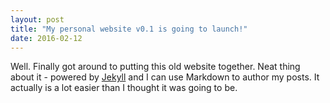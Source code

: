 ```yaml
---
layout: post
title: "My personal website v0.1 is going to launch!"
date: 2016-02-12
---
```

Well. Finally got around to putting this old website together. Neat thing about it - powered by [Jekyll](http://jekyllrb.com) and I can use Markdown to author my posts. It actually is a lot easier than I thought it was going to be.
